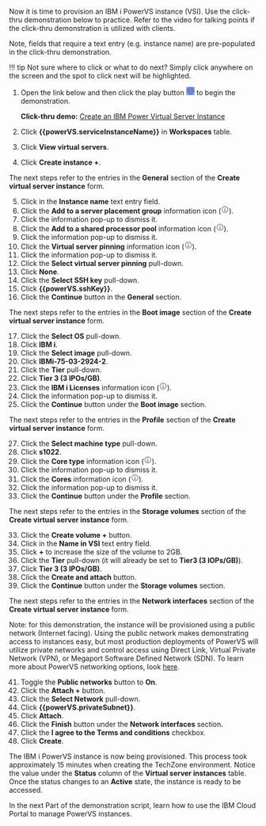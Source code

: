 Now it is time to provision an IBM i PowerVS instance (VSI). Use the click-thru demonstration below to practice. Refer to the video for talking points if the click-thru demonstration is utilized with clients.

Note, fields that require a text entry (e.g. instance name) are pre-populated in the click-thru demonstration.

!!! tip
    Not sure where to click or what to do next? Simply click anywhere on the screen and the spot to click next will be highlighted.

1. Open the link below and then click the play button ![](_attachments/ClickThruPlayButton.png) to begin the demonstration.

    **Click-thru demo:** <a href="https://ibm.github.io/SalesEnablement-test-repo/includes/Provision-IBMiVM/index.html" target ="_blank">Create an IBM Power Virtual Server Instance</a>

2. Click **{{powerVS.serviceInstanceName}}** in **Workspaces** table.
3. Click **View virtual servers**.
4. Click **Create instance +**.

The next steps refer to the entries in the **General** section of the **Create virtual server instance** form.

5. Click in the **Instance name** text entry field.
6. Click the **Add to a server placement group** information icon (![](_attachments/infoIcon.png)).
7. Click the information pop-up to dismiss it.
8. Click the **Add to a shared processor pool** information icon (![](_attachments/infoIcon.png)).
9. Click the information pop-up to dismiss it.
10. Click the **Virtual server pinning** information icon (![](_attachments/infoIcon.png)).
11. Click the information pop-up to dismiss it.
12. Click the **Select virtual server pinning** pull-down.
13. Click **None**.
14. Click the **Select SSH key** pull-down.
15. Click **{{powerVS.sshKey}}**.
16. Click the **Continue** button in the **General** section.

The next steps refer to the entries in the **Boot image** section of the **Create virtual server instance** form.

17. Click the **Select OS** pull-down.
18. Click **IBM i**.
20. Click the **Select image** pull-down.
21. Click **IBMi-75-03-2924-2**.
22. Click the **Tier** pull-down.
23. Click **Tier 3 (3 IPOs/GB)**.
24. Click the **IBM i Licenses** information icon (![](_attachments/infoIcon.png)).
25. Click the information pop-up to dismiss it.
26. Click the **Continue** button under the **Boot image** section.

The next steps refer to the entries in the **Profile** section of the **Create virtual server instance** form.

27. Click the **Select machine type** pull-down.
28. Click **s1022**.
29. Click the **Core type** information icon (![](_attachments/infoIcon.png)).
30. Click the information pop-up to dismiss it.
31. Click the **Cores** information icon (![](_attachments/infoIcon.png)).
32. Click the information pop-up to dismiss it.
33. Click the **Continue** button under the **Profile** section.

The next steps refer to the entries in the **Storage volumes** section of the **Create virtual server instance** form.

33. Click the **Create volume +** button.
34. Click in the **Name in VSI** text entry field.
35. Click **+** to increase the size of the volume to 2GB.
36. Click the **Tier** pull-down (it will already be set to **Tier3 (3 IOPs/GB)**).
37. Click **Tier 3 (3 IPOs/GB)**.
38. Click the **Create and attach** button.
39. Click the **Continue** button under the **Storage volumes** section.

The next steps refer to the entries in the **Network interfaces** section of the **Create virtual server instance** form.

Note: for this demonstration, the instance will be provisioned using a public network (Internet facing). Using the public network makes demonstrating access to instances easy, but most production deployments of PowerVS will utilize private networks and control access using Direct Link, Virtual Private Network (VPN), or Megaport Software Defined Network (SDN). To learn more about PowerVS networking options, look <a href="https://cloud.ibm.com/docs/power-iaas?topic=power-iaas-network-architecture-diagrams" target="_blank">here</a>.

41. Toggle the **Public networks** button to **On**.
42. Click the **Attach +** button.
43. Click the **Select Network** pull-down.
44. Click **{{powerVS.privateSubnet}}**.
45. Click **Attach**.
46. Click the **Finish** button under the **Network interfaces** section.
47. Click the **I agree to the Terms and conditions** checkbox.
48. Click **Create**.

The IBM i PowerVS instance is now being provisioned. This process took approximately 15 minutes when creating the TechZone environment. Notice the value under the **Status** column of the **Virtual server instances** table. Once the status changes to an **Active** state, the instance is ready to be accessed.

In the next Part of the demonstration script, learn how to use the IBM Cloud Portal to manage PowerVS instances.
